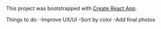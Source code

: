 This project was bootstrapped with [Create React App](https://github.com/facebookincubator/create-react-app).

Things to do:
-Improve UX/UI
-Sort by color
-Add final photos